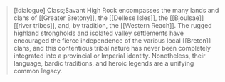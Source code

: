 >[!dialogue] Class;Savant
High Rock encompasses the many lands and clans of [[Greater Bretony]], the [[Dellese Isles]], the [[Bjoulsae]] [[river tribes]], and, by tradition, the [[Western Reach]]. The rugged highland strongholds and isolated valley settlements have encouraged the fierce independence of the various local [[Breton]] clans, and this contentious tribal nature has never been completely integrated into a provincial or Imperial identity. Nonetheless, their language, bardic traditions, and heroic legends are a unifying common legacy.

